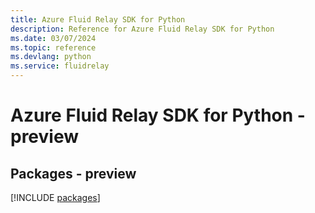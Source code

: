 ```yaml
---
title: Azure Fluid Relay SDK for Python
description: Reference for Azure Fluid Relay SDK for Python
ms.date: 03/07/2024
ms.topic: reference
ms.devlang: python
ms.service: fluidrelay
---
```

# Azure Fluid Relay SDK for Python - preview
## Packages - preview
[!INCLUDE [packages](fluid-relay-index.md)]